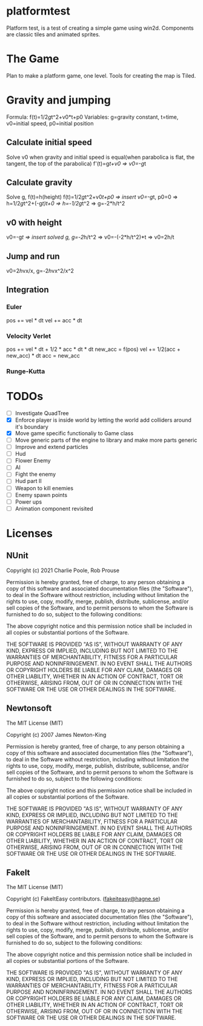 # platformtest

Platform test, is a test of creating a simple game using win2d. Components are classic tiles and animated sprites.

# The Game
Plan to make a platform game, one level. Tools for creating the map is Tiled.

# Gravity and jumping
Formula: f(t)=1/2*g*t^2+v0*t+p0
Variables: g=gravity constant, t=time, v0=initial speed, p0=initial position
## Calculate initial speed
Solve v0 when gravity and initial speed is equal(when parabolica is flat, the tangent, the top of the parabolica)
f'(t)=g*t+v0 => v0=-g*t
## Calculate gravity
Solve g, f(t)=h(height)
f(t)=1/2*g*t^2+v0*t+p0 => insert v0=-g*t, p0=0 => h=1/2*g*t^2+(-g*t)*t+0 => h=-1/2*g*t^2 => g=-2*h/t^2
## v0 with height
v0=-g*t => insert solved g, g=-2*h/t^2 => v0=-(-2*h/t^2)*t => v0=2h/t
## Jump and run
v0=2*h*vx/x, g=-2*h*vx^2/x^2
## Integration
### Euler
pos += vel * dt
vel += acc * dt
### Velocity Verlet
pos += vel * dt + 1/2 * acc * dt * dt
new_acc = f(pos)
vel += 1/2(acc + new_acc) * dt
acc = new_acc

### Runge-Kutta

# TODOs
- [ ] Investigate QuadTree
- [x] Enforce player is inside world by letting the world add colliders around it's boundary
- [x] Move game specific functionaliy to Game class
- [ ] Move generic parts of the engine to library and make more parts generic
- [ ] Improve and extend particles
- [ ] Hud
- [ ] Flower Enemy
- [ ] AI
- [ ] Fight the enemy
- [ ] Hud part II
- [ ] Weapon to kill enemies
- [ ] Enemy spawn points
- [ ] Power ups
- [ ] Animation component revisited

# Licenses
## NUnit
Copyright (c) 2021 Charlie Poole, Rob Prouse

Permission is hereby granted, free of charge, to any person obtaining a copy
of this software and associated documentation files (the "Software"), to deal
in the Software without restriction, including without limitation the rights
to use, copy, modify, merge, publish, distribute, sublicense, and/or sell
copies of the Software, and to permit persons to whom the Software is
furnished to do so, subject to the following conditions:

The above copyright notice and this permission notice shall be included in
all copies or substantial portions of the Software.

THE SOFTWARE IS PROVIDED "AS IS", WITHOUT WARRANTY OF ANY KIND, EXPRESS OR
IMPLIED, INCLUDING BUT NOT LIMITED TO THE WARRANTIES OF MERCHANTABILITY,
FITNESS FOR A PARTICULAR PURPOSE AND NONINFRINGEMENT. IN NO EVENT SHALL THE
AUTHORS OR COPYRIGHT HOLDERS BE LIABLE FOR ANY CLAIM, DAMAGES OR OTHER
LIABILITY, WHETHER IN AN ACTION OF CONTRACT, TORT OR OTHERWISE, ARISING FROM,
OUT OF OR IN CONNECTION WITH THE SOFTWARE OR THE USE OR OTHER DEALINGS IN
THE SOFTWARE.
## Newtonsoft
The MIT License (MIT)

Copyright (c) 2007 James Newton-King

Permission is hereby granted, free of charge, to any person obtaining a copy of this software and associated documentation files (the "Software"), to deal in the Software without restriction, including without limitation the rights to use, copy, modify, merge, publish, distribute, sublicense, and/or sell copies of the Software, and to permit persons to whom the Software is furnished to do so, subject to the following conditions:

The above copyright notice and this permission notice shall be included in all copies or substantial portions of the Software.

THE SOFTWARE IS PROVIDED "AS IS", WITHOUT WARRANTY OF ANY KIND, EXPRESS OR IMPLIED, INCLUDING BUT NOT LIMITED TO THE WARRANTIES OF MERCHANTABILITY, FITNESS FOR A PARTICULAR PURPOSE AND NONINFRINGEMENT. IN NO EVENT SHALL THE AUTHORS OR COPYRIGHT HOLDERS BE LIABLE FOR ANY CLAIM, DAMAGES OR OTHER LIABILITY, WHETHER IN AN ACTION OF CONTRACT, TORT OR OTHERWISE, ARISING FROM, OUT OF OR IN CONNECTION WITH THE SOFTWARE OR THE USE OR OTHER DEALINGS IN THE SOFTWARE.
## FakeIt
The MIT License (MIT)

Copyright (c) FakeItEasy contributors. (fakeiteasy@hagne.se)

Permission is hereby granted, free of charge, to any person obtaining a copy of this software and associated documentation files (the "Software"), to deal in the Software without restriction, including without limitation the rights to use, copy, modify, merge, publish, distribute, sublicense, and/or sell copies of the Software, and to permit persons to whom the Software is furnished to do so, subject to the following conditions:

The above copyright notice and this permission notice shall be included in all copies or substantial portions of the Software.

THE SOFTWARE IS PROVIDED "AS IS", WITHOUT WARRANTY OF ANY KIND, EXPRESS OR IMPLIED, INCLUDING BUT NOT LIMITED TO THE WARRANTIES OF MERCHANTABILITY, FITNESS FOR A PARTICULAR PURPOSE AND NONINFRINGEMENT. IN NO EVENT SHALL THE AUTHORS OR COPYRIGHT HOLDERS BE LIABLE FOR ANY CLAIM, DAMAGES OR OTHER LIABILITY, WHETHER IN AN ACTION OF CONTRACT, TORT OR OTHERWISE, ARISING FROM, OUT OF OR IN CONNECTION WITH THE SOFTWARE OR THE USE OR OTHER DEALINGS IN THE SOFTWARE.
